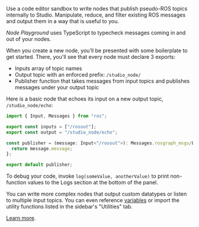 Use a code editor sandbox to write nodes that publish pseudo-ROS topics internally to Studio. Manipulate, reduce, and filter existing ROS messages and output them in a way that is useful to you.

_Node Playground_ uses TypeScript to typecheck messages coming in and out of your nodes.

When you create a new node, you’ll be presented with some boilerplate to get started. There, you'll see that every node must declare 3 exports:

- Inputs array of topic names
- Output topic with an enforced prefix: `/studio_node/`
- Publisher function that takes messages from input topics and publishes messages under your output topic

Here is a basic node that echoes its input on a new output topic, `/studio_node/echo`:

```typescript
import { Input, Messages } from "ros";

export const inputs = ["/rosout"];
export const output = "/studio_node/echo";

const publisher = (message: Input<"/rosout">): Messages.rosgraph_msgs/Log => {
  return message.message;
};

export default publisher;
```

To debug your code, invoke `log(someValue, anotherValue)` to print non-function values to the Logs section at the bottom of the panel.

You can write more complex nodes that output custom datatypes or listen to multiple input topics. You can even reference [variables](https://foxglove.dev/docs/app-concepts/variables) or import the utility functions listed in the sidebar's "Utilities" tab.

[Learn more](https://foxglove.dev/docs/panels/node-playground).
